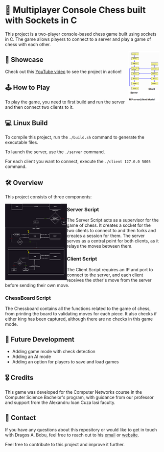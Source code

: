 # 🎲 Multiplayer Console Chess built with Sockets in C

This project is a two-player console-based chess game built using sockets in C. 
The game allows players to connect to a server and play a game of chess with each other.

<img align="right" src="https://github.com/BobuDragos/MultiplayerChess/blob/main/TCP%20Explained.png" width="20%" />

## 🎥 Showcase
Check out this [YouTube video](https://www.youtube.com/watch?v=Vd_fVtrs2P8&list=PL-j3UE1st04DPCC_Em-48laJLwJhntyAW&index=1&t=2s&ab_channel=dragosel505) to see the project in action!

## 🕹️ How to Play
To play the game, you need to first build and run the server and then connect two clients to it.

## 💻 Linux Build
To compile this project, run the `./build.sh` command to generate the executable files.

To launch the server, use the `./server` command.

For each client you want to connect, execute the `./client 127.0.0 5005` command.

## 🛠️ Overview
This project consists of three components:


<img align="left" src="https://github.com/BobuDragos/MultiplayerChess/blob/main/chessServerDiagram.png" width="40%" />

### Server Script
The Server Script acts as a supervisor for the game of chess. It creates a socket for the two clients to connect to and then forks and creates a session for them. The server serves as a central point for both clients, as it relays the moves between them. 

### Client Script
The Client Script requires an IP and port to connect to the server, and each client receives the other's move from the server before sending their own move. 

### ChessBoard Script
The Chessboard contains all the functions related to the game of chess, from printing the board to validating moves for each piece. It also checks if either king has been captured, although there are no checks in this game mode.

## 🚀 Future Development
- Adding game mode with check detection
- Adding an AI mode
- Adding an option for players to save and load games

## 🎖️ Credits
This game was developed for the Computer Networks course in the Computer Science Bachelor's program, 
with guidance from our professor and support from the Alexandru Ioan Cuza Iasi faculty. 

## 🤝 Contact
If you have any questions about this repository or would like to get in touch with Dragos A. Bobu, 
feel free to reach out to his [email](mailto:bobudragos0@gmail.com?subject=[GitHub]TCPChess%20Interest) or [website](https://bobudragos.github.io/).

Feel free to contribute to this project and improve it further.

